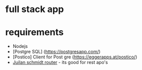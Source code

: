 # full stack app

# requirements
- Nodejs
- [Postgre SQL] (https://postgresapp.com/)
- [Postico] Client for Post gre (https://eggerapps.at/postico/)
- [Juilan schmidt router](https:github.com/juilan-sc) - its good for rest apo's
